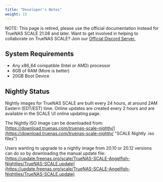 ```yaml
---
title: "Developer's Notes"
weight: 15
---
```


NOTE: This page is retired, please use the official documentation instead for TrueNAS SCALE 21.08 and later. Want to get involved in helping to collaborate on TrueNAS SCALE? Join our [Official Discord Server.](https://discord.com/invite/Q3St5fPETd)

## System Requirements

* Any x86_64 compatible (Intel or AMD) processor
* 8GB of RAM (More is better)
* 20GB Boot Device

## Nightly Status

Nightly images for TrueNAS SCALE are built every 24 hours, at around 2AM Eastern (EDT/EST) time. Online updates are created every 2 hours and are available in the SCALE UI online updating page.

The Nightly ISO Image can be downloaded from: [https://download.truenas.com/truenas-scale-nightly/](https://download.truenas.com/truenas-scale-nightly/ "SCALE Nightly .iso files")

Users wanting to upgrade to a nightly image from 20.10 or 20.12 versions can do so by downloading the manual update file: [https://update.freenas.org/scale/TrueNAS-SCALE-Angelfish-Nightlies/TrueNAS-SCALE.update](https://update.freenas.org/scale/TrueNAS-SCALE-Angelfish-Nightlies/TrueNAS-SCALE.update)


